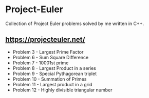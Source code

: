 # Project-Euler
Collection of Project Euler problems solved by me written in C++.

https://projecteuler.net/
-----------------------

* Problem 3 - Largest Prime Factor
* Problem 6  - Sum Square Difference
* Problem 7 - 10001st prime
* Problem 8 - Largest Product in a series
* Problem 9 - Special Pythagorean triplet
* Problem 10 - Summation of Primes
* Problem 11 - Largest product in a grid
* Problem  12 - Highly divisible triangular number
